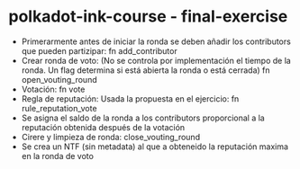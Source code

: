 # polkadot-ink-course - final-exercise

   -  Primerarmente antes de iniciar la ronda se deben añadir los contributors que pueden partizipar: fn add_contributor 
   -  Crear ronda de voto:  (No se controla por implementación el tiempo de la ronda. 
      Un flag determina si está abierta la ronda o está cerrada) fn open_vouting_round
   -  Votación:  fn vote
   -  Regla de reputación: Usada la propuesta en el ejercicio: fn rule_reputation_vote
   -  Se asigna el saldo de la  ronda a los contributors proporcional a la reputación obtenida después de la votación
   -  Cirere  y limpieza de ronda: close_vouting_round
   -  Se crea un NTF (sin metadata) al que a obteneido la reputación maxima en la ronda de voto 
  
